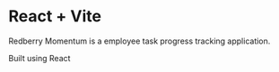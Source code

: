 # React + Vite

Redberry Momentum is a employee task progress tracking application. 

Built using React